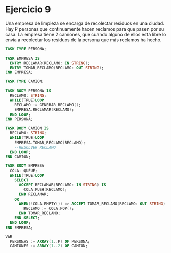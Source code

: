# Ejercicio 9

Una empresa de limpieza se encarga de recolectar residuos en una ciudad. Hay P personas que continuamente hacen reclamos para que pasen por su casa. La empresa tiene 2 camiones, que cuando alguno de ellos está libre lo envía a recolectar los residuos de la persona que más reclamos ha hecho.

```ada
TASK TYPE PERSONA;

TASK EMPRESA IS
  ENTRY RECLAMAR(RECLAMO: IN STRING);
  ENTRY TOMAR_RECLAMO(RECLAMO: OUT STRING);
END EMPRESA;

TASK TYPE CAMION;

TASK BODY PERSONA IS
  RECLAMO: STRING;
  WHILE(TRUE)LOOP
    RECLAMO := GENERAR_RECLAMO();
    EMPRESA.RECLAMAR(RECLAMO);
  END LOOP;
END PERSONA;

TASK BODY CAMION IS
  RECLAMO: STRING;
  WHILE(TRUE)LOOP
    EMPRESA.TOMAR_RECLAMO(RECLAMO);
    --RESOLVER RECLAMO
  END LOOP;
END CAMION;

TASK BODY EMPRESA
  COLA: QUEUE;
  WHILE(TRUE)LOOP
    SELECT
      ACCEPT RECLAMAR(RECLAMO: IN STRING) IS
        COLA.PUSH(RECLAMO);
      END RECLAMAR;
    OR
      WHEN(!COLA.EMPTY()) => ACCEPT TOMAR_RECLAMO(RECLAMO: OUT STRING) IS
        RECLAMO := COLA.POP();
      END TOMAR_RECLAMO;
    END SELECT;
  END LOOP;
END EMPRESA;

VAR
  PERSONAS := ARRAY(1..P) OF PERSONA;
  CAMIONES := ARRAY(1..2) OF CAMION;
```

